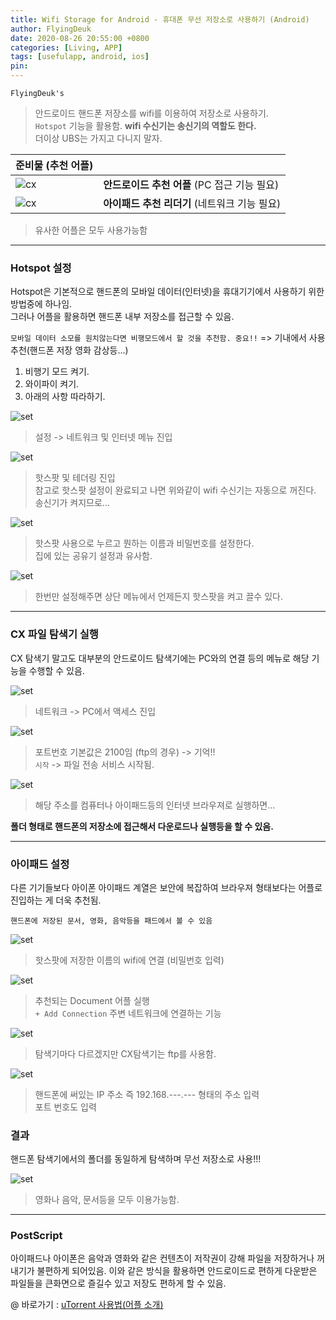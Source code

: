 ```yaml
---
title: Wifi Storage for Android - 휴대폰 무선 저장소로 사용하기 (Android)
author: FlyingDeuk
date: 2020-08-26 20:55:00 +0800
categories: [Living, APP]
tags: [usefulapp, android, ios]
pin:
---
```


`FlyingDeuk's`
> 안드로이드 핸드폰 저장소를 wifi를 이용하여 저장소로 사용하기. <br>
`Hotspot` 기능을 활용함. __wifi 수신기는 송신기의 역할도 한다.__  <br>
더이상 UBS는 가지고 다니지 말자.

| 준비물 (추천 어플)           |                |
|:-------------------------|:-----------------|
| ![cx](/img/living/hotspot/cx.jpg)                               |__안드로이드 추천 어플__ (PC 접근 기능 필요)        |
| ![cx](/img/living/hotspot/document.jpg) |__아이패드 추천 리더기__ (네트워크 기능 필요) |

> 유사한 어플은 모두 사용가능함

-----

### Hotspot 설정
Hotspot은 기본적으로 핸드폰의 모바일 데이터(인터넷)을 휴대기기에서 사용하기 위한 방법중에 하나임. <br>
그러나 어플을 활용하면 핸드폰 내부 저장소를 접근할 수 있음.  <br>

`모바일 데이터 소모를 원치않는다면 비행모드에서 할 것을 추천함. 중요!!` => 기내에서 사용추천(핸드폰 저장 영화 감상등...)


1. 비행기 모드 켜기.
2. 와이파이 켜기.
3. 아래의 사항 따라하기.

![set](/img/living/hotspot/phone_hotspot_menu.jpg)
> 설정 -> 네트워크 및 인터넷 메뉴 진입

![set](/img/living/hotspot/phone_hotspot_menu1.jpg)
> 핫스팟 및 테더링 진입 <br>
참고로 핫스팟 설정이 완료되고 나면 위와같이 wifi 수신기는 자동으로 꺼진다. 송신기가 켜지므로...


![set](/img/living/hotspot/phone_hotspot_ps.jpg)
>핫스팟 사용으로 누르고 뭔하는 이름과 비밀번호를 설정한다. <br>
집에 있는 공유기 설정과 유사함.

![set](/img/living/hotspot/phone_hotspot.jpg)
>한번만 설정해주면 상단 메뉴에서 언제든지 핫스팟을 켜고 끌수 있다.

-----

### CX 파일 탐색기 실행
CX 탐색기 말고도 대부분의 안드로이드 탐색기에는 PC와의 연결 등의 메뉴로 해당 기능을 수행할 수 있음.

![set](/img/living/hotspot/cx1.jpg)
>네트워크 -> PC에서 액세스 진입

![set](/img/living/hotspot/cx2.jpg)
>포트번호 기본값은 2100임 (ftp의 경우) -> 기억!! <br>
`시작` -> 파일 전송 서비스 시작됨.

![set](/img/living/hotspot/cx3.jpg)
>해당 주소를 컴퓨터나 아이패드등의 인터넷 브라우져로 실행하면... <br>

__폴더 형태로 핸드폰의 저장소에 접근해서 다운로드나 실행등을 할 수 있음.__


-------


### 아이패드 설정
다른 기기들보다 아이폰 아이패드 계열은 보안에 복잡하여 브라우져 형태보다는 어플로 진입하는 게 더욱 추천됨.

`핸드폰에 저장된 문서, 영화, 음악등을 패드에서 볼 수 있음`

![set](/img/living/hotspot/ipad_wifi.jpg)
>핫스팟에 저장한 이름의 wifi에 연결 (비밀번호 입력)

![set](/img/living/hotspot/ipad_add.jpg)
> 추천되는 Document 어플 실행 <br>
`+ Add Connection` 주변 네트워크에 연결하는 기능

![set](/img/living/hotspot/ipad_ftp.jpg)
>탐색기마다 다르겠지만 CX탐색기는 ftp를 사용함.

![set](/img/living/hotspot/ipad_adress.jpg)
>핸드폰에 써있는 IP 주소 즉 192.168.---.--- 형태의 주소 입력 <br>
포트 번호도 입력

### 결과
핸드폰 탐색기에서의 폴더를 동일하게 탐색하며 무선 저장소로 사용!!!

![set](/img/living/hotspot/result.jpg)
>영화나 음악, 문서등을 모두 이용가능함.

----

### PostScript
아이패드나 아이폰은 음악과 영화와 같은 컨텐츠이 저작권이 강해 파일을 저장하거나 꺼내기가 불편하게 되어있음. 이와 같은 방식을 활용하면 안드로이드로 편하게 다운받은 파일들을 큰화면으로 즐길수 있고 저장도 편하게 할 수 있음.

@ 바로가기 : [uTorrent 사용법(어플 소개)](/posts/UsingUTorrent/)
